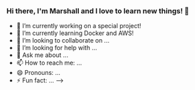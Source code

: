 ### Hi there, I'm Marshall and I love to learn new things! 👋



- 🔭 I’m currently working on a special project!
- 🌱 I’m currently learning Docker and AWS!
- 👯 I’m looking to collaborate on ...
- 🤔 I’m looking for help with ...
- 💬 Ask me about ...
- 📫 How to reach me: ...
- 😄 Pronouns: ...
- ⚡ Fun fact: ...
-->
